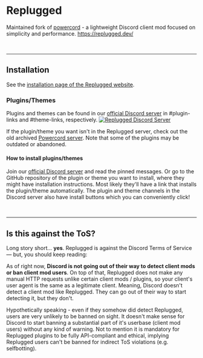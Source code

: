 # Replugged
Maintained fork of [powercord](https://github.com/powercord-org/powercord) - a lightweight Discord client mod focused on simplicity and performance. https://replugged.dev/

<br><hr>

## Installation
See the [installation page of the Replugged website](https://replugged.dev/installation). 

### Plugins/Themes
Plugins and themes can be found in our [official Discord server](https://discord.gg/replugged) in #plugin-links and #theme-links, respectively. 
[![Replugged Discord Server](https://discordapp.com/api/guilds/1000926524452647132/widget.png?style=banner2)](https://discord.gg/replugged)

If the plugin/theme you want isn't in the Replugged server, check out the old archived [Powercord server](https://discord.gg/powercord). Note that some of the plugins may be outdated or abandoned. 

#### How to install plugins/themes
Join our [official Discord server](https://discord.gg/replugged) and read the pinned messages. Or go to the GitHub repository of the plugin or theme you want to install, where they might have installation instructions. Most likely they'll have a link that installs the plugin/theme automatically. The plugin and theme channels in the Discord server also have install buttons which you can conveniently click!

<br><hr>

## Is this against the ToS?
Long story short... __yes__. Replugged is against the Discord Terms of Service — but, you should keep reading:  

As of right now, __Discord is not going out of their way to detect client mods or ban client mod users__. On top of that, Replugged does not make any manual HTTP requests unlike certain client mods / plugins, so your client's user agent is the same as a legitimate client. Meaning, Discord doesn't detect a client mod like Replugged. They can go out of their way to start detecting it, but they don't.  

Hypothetically speaking - even if they somehow did detect Replugged, users are very unlikely to be banned on sight. It doesn't make sense for Discord to start banning a substantial part of it's userbase (client mod users) without any kind of warning. Not to mention it is mandatory for Replugged plugins to be fully API-compliant and ethical, implying Replugged users can't be banned for indirect ToS violations (e.g. selfbotting).
